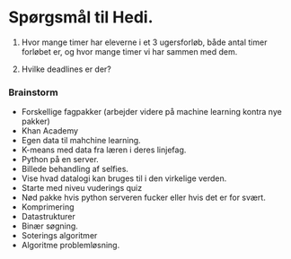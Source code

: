 
# Spørgsmål til Hedi. 

1. Hvor mange timer har eleverne i et 3 ugersforløb, både antal timer forløbet er, og hvor mange timer vi har sammen med dem. 

2. Hvilke deadlines er der? 



### Brainstorm
* Forskellige fagpakker (arbejder videre på machine learning kontra nye pakker)
* Khan Academy  
* Egen data til mahchine learning. 
* K-means med data fra læren i deres linjefag.  
* Python på en server. 
* Billede behandling af selfies.
* Vise hvad datalogi kan bruges til i den virkelige verden.
* Starte med niveu vuderings quiz 
* Nød pakke hvis python serveren fucker eller hvis det er for svært.
* Komprimering 
* Datastrukturer
* Binær søgning. 
* Soterings algoritmer 
* Algoritme problemløsning. 




